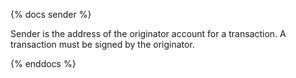 {% docs sender %}

Sender is the address of the originator account for a transaction. A transaction must be signed by the originator.

{% enddocs %}